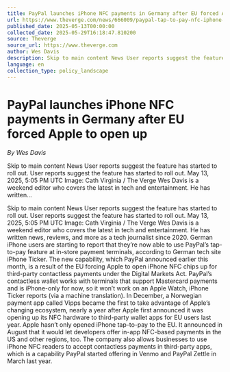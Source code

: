 ```yaml
---
title: PayPal launches iPhone NFC payments in Germany after EU forced Apple to open up
url: https://www.theverge.com/news/666009/paypal-tap-to-pay-nfc-iphone-eu-dma
published_date: 2025-05-13T00:00:00
collected_date: 2025-05-29T16:18:47.810200
source: Theverge
source_url: https://www.theverge.com
author: Wes Davis
description: Skip to main content News User reports suggest the feature has started to roll out. User reports suggest the feature has started to roll out. May 13, 2025, 5:05 PM UTC Image: Cath Virginia / The Verge Wes Davis is a weekend editor who covers the latest in tech and entertainment. He has written...
language: en
collection_type: policy_landscape
---
```


# PayPal launches iPhone NFC payments in Germany after EU forced Apple to open up

*By Wes Davis*

Skip to main content News User reports suggest the feature has started to roll out. User reports suggest the feature has started to roll out. May 13, 2025, 5:05 PM UTC Image: Cath Virginia / The Verge Wes Davis is a weekend editor who covers the latest in tech and entertainment. He has written...

Skip to main content News User reports suggest the feature has started to roll out. User reports suggest the feature has started to roll out. May 13, 2025, 5:05 PM UTC Image: Cath Virginia / The Verge Wes Davis is a weekend editor who covers the latest in tech and entertainment. He has written news, reviews, and more as a tech journalist since 2020. German iPhone users are starting to report that they’re now able to use PayPal’s tap-to-pay feature at in-store payment terminals, according to German tech site iPhone Ticker. The new capability, which PayPal announced earlier this month, is a result of the EU forcing Apple to open iPhone NFC chips up for third-party contactless payments under the Digital Markets Act. PayPal’s contactless wallet works with terminals that support Mastercard payments and is iPhone-only for now, so it won’t work on an Apple Watch, iPhone Ticker reports (via a machine translation). In December, a Norwegian payment app called Vipps became the first to take advantage of Apple’s changing ecosystem, nearly a year after Apple first announced it was opening up its NFC hardware to third-party wallet apps for EU users last year. Apple hasn’t only opened iPhone tap-to-pay to the EU. It announced in August that it would let developers offer in-app NFC-based payments in the US and other regions, too. The company also allows businesses to use iPhone NFC readers to accept contactless payments in third-party apps, which is a capability PayPal started offering in Venmo and PayPal Zettle in March last year.